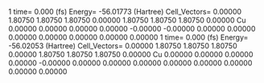 1 
   time=    0.000 (fs)  Energy= -56.01773 (Hartree) Cell_Vectors=  0.00000  1.80750  1.80750  1.80750  0.00000  1.80750  1.80750  1.80750  0.00000 
  Cu    0.00000  0.00000  0.00000   0.00000 -0.00000 -0.00000  0.00000  0.00000  0.00000   0.00000  0.00000  0.00000  0.00000
1 
   time=    0.000 (fs)  Energy= -56.02053 (Hartree) Cell_Vectors=  0.00000  1.80750  1.80750  1.80750  0.00000  1.80750  1.80750  1.80750  0.00000 
  Cu    0.00000  0.00000  0.00000   0.00000 -0.00000  0.00000  0.00000  0.00000  0.00000   0.00000  0.00000  0.00000  0.00000
